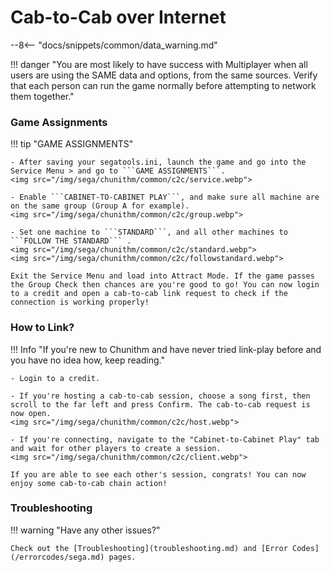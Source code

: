 # Cab-to-Cab over Internet

--8<-- "docs/snippets/common/data_warning.md"

!!! danger "You are most likely to have success with Multiplayer when all users are using the SAME data and options, from the same sources. Verify that each person can run the game normally before attempting to network them together."

### Game Assignments

!!! tip "GAME ASSIGNMENTS"

    - After saving your segatools.ini, launch the game and go into the Service Menu > and go to ```GAME ASSIGNMENTS```.
    <img src="/img/sega/chunithm/common/c2c/service.webp">

    - Enable ```CABINET-TO-CABINET PLAY```, and make sure all machine are on the same group (Group A for example).
    <img src="/img/sega/chunithm/common/c2c/group.webp">

    - Set one machine to ```STANDARD```, and all other machines to ```FOLLOW THE STANDARD``` .
    <img src="/img/sega/chunithm/common/c2c/standard.webp">
    <img src="/img/sega/chunithm/common/c2c/followstandard.webp">

    Exit the Service Menu and load into Attract Mode. If the game passes the Group Check then chances are you're good to go! You can now login to a credit and open a cab-to-cab link request to check if the connection is working properly!
    
### How to Link?

!!! Info "If you're new to Chunithm and have never tried link-play before and you have no idea how, keep reading."

    - Login to a credit.

    - If you're hosting a cab-to-cab session, choose a song first, then scroll to the far left and press Confirm. The cab-to-cab request is now open.
    <img src="/img/sega/chunithm/common/c2c/host.webp">

    - If you're connecting, navigate to the "Cabinet-to-Cabinet Play" tab and wait for other players to create a session.
    <img src="/img/sega/chunithm/common/c2c/client.webp">

    If you are able to see each other's session, congrats! You can now enjoy some cab-to-cab chain action!

### Troubleshooting

!!! warning "Have any other issues?"

    Check out the [Troubleshooting](troubleshooting.md) and [Error Codes](/errorcodes/sega.md) pages.
